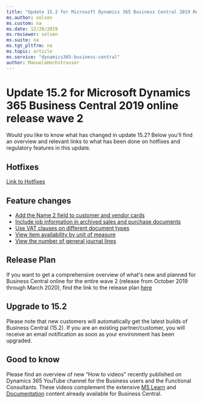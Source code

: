 ```yaml
---
title: "Update 15.2 for Microsoft Dynamics 365 Business Central 2019 Release Wave 2"
ms.author: solsen
ms.custom: na
ms.date: 12/20/2019
ms.reviewer: solsen
ms.suite: na
ms.tgt_pltfrm: na
ms.topic: article
ms.service: "dynamics365-business-central"
author: ManuelaHochstrasser
---
```


# Update 15.2 for Microsoft Dynamics 365 Business Central 2019 online release wave 2
Would you like to know what has changed in update 15.2? Below you'll find an overview and relevant links to what has been done on hotfixes and regulatory features in this update.

## Hotfixes
[Link to Hotfixes](https://support.microsoft.com/en-us/help/4533389)

## Feature changes
-	[Add the Name 2 field to customer and vendor cards](https://docs.microsoft.com/dynamics365-release-plan/2019wave2/dynamics365-business-central/add-name-2-field-customer-vendor-cards)
-	[Include job information in archived sales and purchase documents](https://docs.microsoft.com/dynamics365-release-plan/2019wave2/dynamics365-business-central/include-job-information-archived-sales-purchase-documents)
-	[Use VAT clauses on different document types](https://docs.microsoft.com/dynamics365-release-plan/2019wave2/dynamics365-business-central/use-vat-clauses-different-document-types)
-	[View item availability by unit of measure](https://docs.microsoft.com/dynamics365-release-plan/2019wave2/dynamics365-business-central/view-item-availability-unit-measure)
-	[View the number of general journal lines](https://docs.microsoft.com/dynamics365-release-plan/2019wave2/dynamics365-business-central/view-number-general-journal-lines)


## Release Plan
If you want to get a comprehensive overview of what's new and planned for Business Central online for the entire wave 2 (release from October 2019 through March 2020), find the link to the release plan [here](https://docs.microsoft.com/dynamics365-release-plan/2019wave2/dynamics365-business-central/planned-features) 

## Upgrade to 15.2
Please note that new customers will automatically get the latest builds of Business Central (15.2). If you are an existing partner/customer, you will receive an email notification as soon as your environment has been upgraded. 

## Good to know
Please find an overview of new “How to videos” recently published on Dynamics 365 YouTube channel for the Business users and the Functional Consultants. These videos complement the extensive [MS Learn](/learn/browse/?products=dynamics-business-central) and [Documentation](/dynamics365/business-central/index) content already available for Business Central.  
